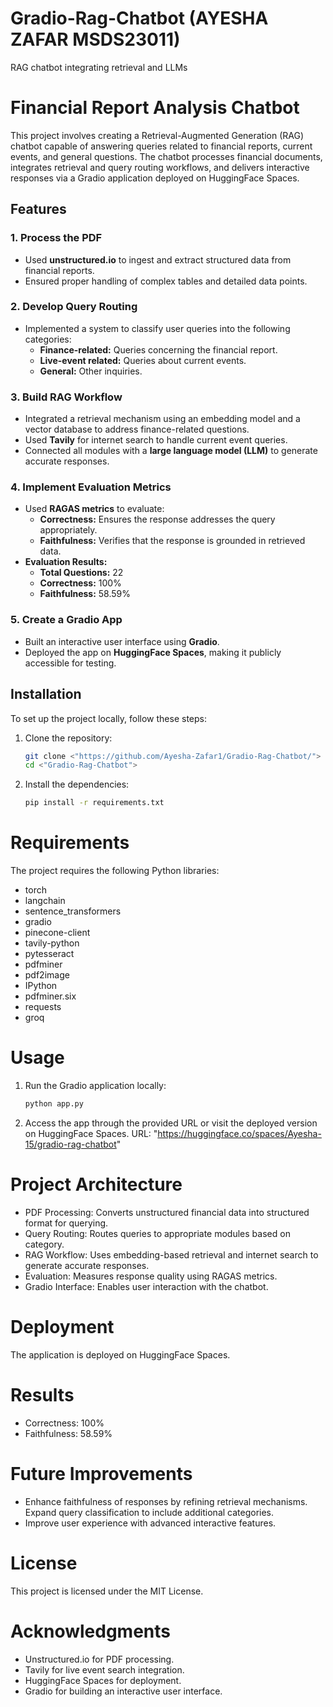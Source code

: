 # Gradio-Rag-Chatbot (AYESHA ZAFAR MSDS23011)
RAG chatbot integrating retrieval and LLMs

# Financial Report Analysis Chatbot  

This project involves creating a Retrieval-Augmented Generation (RAG) chatbot capable of answering queries related to financial reports, current events, and general questions. The chatbot processes financial documents, integrates retrieval and query routing workflows, and delivers interactive responses via a Gradio application deployed on HuggingFace Spaces.  

## Features  

### 1. Process the PDF  
- Used **unstructured.io** to ingest and extract structured data from financial reports.  
- Ensured proper handling of complex tables and detailed data points.  

### 2. Develop Query Routing  
- Implemented a system to classify user queries into the following categories:  
  - **Finance-related:** Queries concerning the financial report.  
  - **Live-event related:** Queries about current events.  
  - **General:** Other inquiries.  

### 3. Build RAG Workflow  
- Integrated a retrieval mechanism using an embedding model and a vector database to address finance-related questions.  
- Used **Tavily** for internet search to handle current event queries.  
- Connected all modules with a **large language model (LLM)** to generate accurate responses.  

### 4. Implement Evaluation Metrics  
- Used **RAGAS metrics** to evaluate:  
  - **Correctness:** Ensures the response addresses the query appropriately.  
  - **Faithfulness:** Verifies that the response is grounded in retrieved data.  
- **Evaluation Results:**  
  - **Total Questions:** 22  
  - **Correctness:** 100%  
  - **Faithfulness:** 58.59%  

### 5. Create a Gradio App  
- Built an interactive user interface using **Gradio**.  
- Deployed the app on **HuggingFace Spaces**, making it publicly accessible for testing.  

## Installation  

To set up the project locally, follow these steps:  

1. Clone the repository:  
   ```bash
   git clone <"https://github.com/Ayesha-Zafar1/Gradio-Rag-Chatbot/">
   cd <"Gradio-Rag-Chatbot">
   
2. Install the dependencies:
   ```bash
   pip install -r requirements.txt

# Requirements
The project requires the following Python libraries:

- torch
- langchain
- sentence_transformers
- gradio
- pinecone-client
- tavily-python
- pytesseract
- pdfminer
- pdf2image
- IPython
- pdfminer.six
- requests
- groq

# Usage
1. Run the Gradio application locally:
   ```bash
   python app.py

3. Access the app through the provided URL or visit the deployed version on HuggingFace Spaces.
   URL: "https://huggingface.co/spaces/Ayesha-15/gradio-rag-chatbot"

# Project Architecture
- PDF Processing: Converts unstructured financial data into structured format for querying.
- Query Routing: Routes queries to appropriate modules based on category.
- RAG Workflow: Uses embedding-based retrieval and internet search to generate accurate responses.
- Evaluation: Measures response quality using RAGAS metrics.
- Gradio Interface: Enables user interaction with the chatbot.

# Deployment
The application is deployed on HuggingFace Spaces.

# Results
- Correctness: 100%
- Faithfulness: 58.59%
  
# Future Improvements
- Enhance faithfulness of responses by refining retrieval mechanisms.
  Expand query classification to include additional categories.
- Improve user experience with advanced interactive features.

# License
This project is licensed under the MIT License.

# Acknowledgments
- Unstructured.io for PDF processing.
- Tavily for live event search integration.
- HuggingFace Spaces for deployment.
- Gradio for building an interactive user interface.


